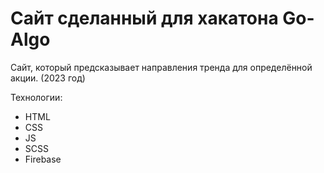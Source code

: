 # Сайт сделанный для хакатона Go-Algo

Сайт, который предсказывает направления тренда для определённой акции. (2023 год)

Технологии:
* HTML
* CSS
* JS
* SCSS
* Firebase
